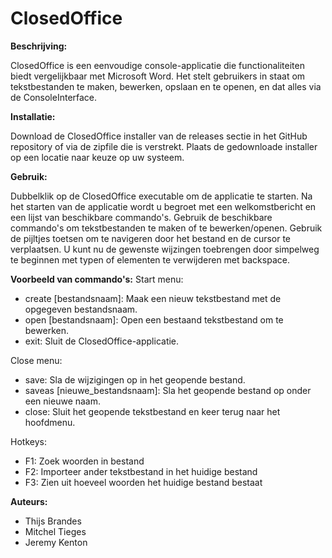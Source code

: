 # ClosedOffice

**Beschrijving:**

ClosedOffice is een eenvoudige console-applicatie die functionaliteiten biedt vergelijkbaar met Microsoft Word. Het stelt gebruikers in staat om tekstbestanden te maken, bewerken, opslaan en te openen, en dat alles via de ConsoleInterface.

**Installatie:**

Download de ClosedOffice installer van de releases sectie in het GitHub repository of via de zipfile die is verstrekt.
Plaats de gedownloade installer op een locatie naar keuze op uw systeem.

**Gebruik:**

Dubbelklik op de ClosedOffice executable om de applicatie te starten.
Na het starten van de applicatie wordt u begroet met een welkomstbericht en een lijst van beschikbare commando's.
Gebruik de beschikbare commando's om tekstbestanden te maken of te bewerken/openen.
Gebruik de pijltjes toetsen om te navigeren door het bestand en de cursor te verplaatsen.
U kunt nu de gewenste wijzingen toebrengen door simpelweg te beginnen met typen of elementen te verwijderen met backspace.

**Voorbeeld van commando's:**
Start menu:
- create [bestandsnaam]: Maak een nieuw tekstbestand met de opgegeven bestandsnaam.
- open [bestandsnaam]: Open een bestaand tekstbestand om te bewerken.
- exit: Sluit de ClosedOffice-applicatie.
  
Close menu:
- save: Sla de wijzigingen op in het geopende bestand.
- saveas [nieuwe_bestandsnaam]: Sla het geopende bestand op onder een nieuwe naam.
- close: Sluit het geopende tekstbestand en keer terug naar het hoofdmenu.

Hotkeys:
- F1: Zoek woorden in bestand
- F2: Importeer ander tekstbestand in het huidige bestand
- F3: Zien uit hoeveel woorden het huidige bestand bestaat


**Auteurs:**

- Thijs Brandes
- Mitchel Tieges
- Jeremy Kenton
